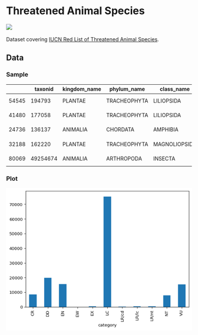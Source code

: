 # Threatened Animal Species

<div>

[![](https://github.com/datonic/threatened-animal-species/actions/workflows/ci.yaml/badge.svg)](https://github.com/datonic/threatened-animal-species/actions/workflows/ci.yaml)

</div>

Dataset covering [IUCN Red List of Threatened Animal
Species](https://www.iucnredlist.org/).

## Data

### Sample

<div>
<style scoped>
    .dataframe tbody tr th:only-of-type {
        vertical-align: middle;
    }
&#10;    .dataframe tbody tr th {
        vertical-align: top;
    }
&#10;    .dataframe thead th {
        text-align: right;
    }
</style>

|       | taxonid  | kingdom_name | phylum_name  | class_name    | order_name  | family_name       | genus_name      | scientific_name          | taxonomic_authority              | infra_rank | infra_name | population | category | main_common_name |
|-------|----------|--------------|--------------|---------------|-------------|-------------------|-----------------|--------------------------|----------------------------------|------------|------------|------------|----------|------------------|
| 54545 | 194793   | PLANTAE      | TRACHEOPHYTA | LILIOPSIDA    | ALISMATALES | ARACEAE           | Cryptocoryne    | Cryptocoryne annamica    | Serebryanyi                      | NaN        | NaN        | NaN        | DD       | NaN              |
| 41480 | 177058   | PLANTAE      | TRACHEOPHYTA | LILIOPSIDA    | POALES      | CYPERACEAE        | Eleocharis      | Eleocharis spiralis      | (Rottb.) Roem. &amp; Schult.     | NaN        | NaN        | NaN        | LC       | NaN              |
| 24736 | 136137   | ANIMALIA     | CHORDATA     | AMPHIBIA      | ANURA       | PHRYNOBATRACHIDAE | Phrynobatrachus | Phrynobatrachus leveleve | Uyeda, Drewes &amp; Zimkus, 2007 | NaN        | NaN        | NaN        | LC       | NaN              |
| 32188 | 162220   | PLANTAE      | TRACHEOPHYTA | MAGNOLIOPSIDA | LAMIALES    | LAMIACEAE         | Sideritis       | Sideritis javalambrensis | Pau                              | NaN        | NaN        | NaN        | VU       | NaN              |
| 80069 | 49254674 | ANIMALIA     | ARTHROPODA   | INSECTA       | ODONATA     | AESHNIDAE         | Neuraeschna     | Neuraeschna dentigera    | Martin, 1909                     | NaN        | NaN        | NaN        | LC       | NaN              |

</div>

### Plot

![](README_files/figure-commonmark/cell-3-output-1.png)
